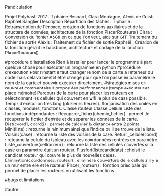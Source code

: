 Pandiculation

Projet Polyhash 2017 : Tiphaine Besnard, Clara Montagné, Alexis de Guisti, Raphaël Sanglier
Description
Répartition des tâches :
Tiphaine : Retranscription de l'énoncé, création de fonctions auxiliaires et de la structure de données, architecture de la fonction PlacerRouteurs()
Clara : Conversion du fichier ASCII en ce que l'on veut, aide sur GIT, Traitement du fichier de sortie
Alexis : Traitement du fichier de sortie
Raphaël : Création de la fonction gérant le backbone, architecture et codage de la fonction PlacerRouteurs()

#procédure d'installation
Rien à installer pour lancer le programme à part quelque chose pour exécuter un programme en python
#procédure d'éxécution
Pour l’instant il faut changer le nom de la carte à l’intérieur du code mais cela va bientôt être changé pour que l’on passe en paramètre le nom de la carte et pouvoir exécuter directement.
#stratégies mises en œuvre et commentaire à propos des performances (temps exécuteur et place mémoire)
Parcours de la carte pour placer les routeurs en sélectionnant les cellules qui couvrent en wifi le plus de case possible. Temps d’exécution très long (plusieurs heures).
#organisation des codes en classes, modules, fonctions. 
Classe routeur 
Classe Cellule 
Liste des fonctions indépendantes :
Recuperer_ficher(chemin_fichier) : permet de récupérer le fichier d’entrée et de séparer les données de la carte. 
Dist(coord1, coord2) : permet de calculer la distance entre 2 points.
Mini(liste) : retourne le minimum ainsi que l’indice où il se trouve de la liste.
Voisins(case) : retourne la liste des voisins de la case.
Return_cellule(coord) : retourne la cellule du tableau avec les coordonnées rentrées en paramètre. 
Liste_couverture(cellrouteur) : retourne la liste des cellules couvertes si la case en paramètre était un routeur.
Plusfort(listecandidats) : choisit le candidat routeur qui couvre le plus de nouvelles cases.
Elimination(coordonnees, routeur) : elimine la couverture de la cellule s’il y a un mur entre elle et le routeur.
Placer_routeur() : fonction principale qui permet de placer les routeurs en utilisant les fonctions 

#bugs et limitations

#autre
